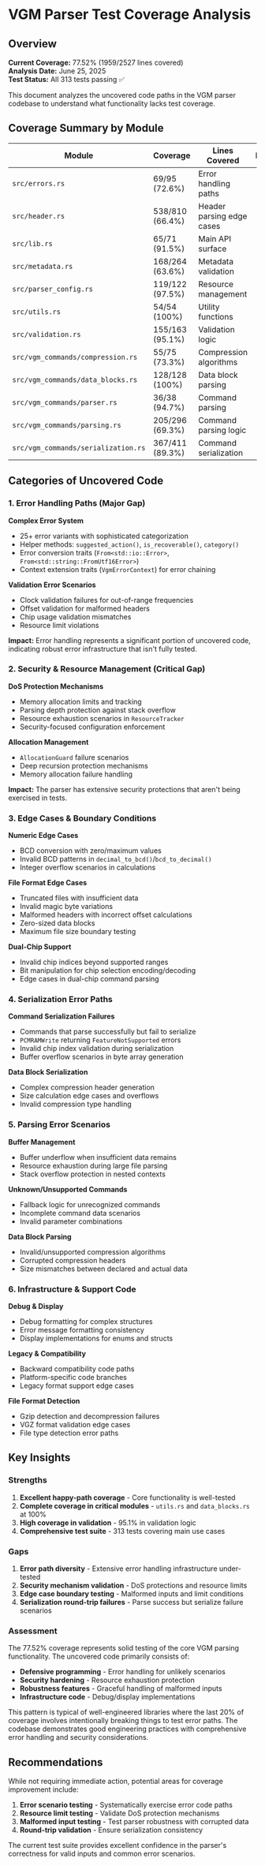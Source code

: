 # VGM Parser Test Coverage Analysis

## Overview

**Current Coverage:** 77.52% (1959/2527 lines covered)  
**Analysis Date:** June 25, 2025  
**Test Status:** All 313 tests passing ✅

This document analyzes the uncovered code paths in the VGM parser codebase to understand what functionality lacks test coverage.

## Coverage Summary by Module

| Module | Coverage | Lines Covered | Notes |
|--------|----------|---------------|-------|
| `src/errors.rs` | 69/95 (72.6%) | Error handling paths |
| `src/header.rs` | 538/810 (66.4%) | Header parsing edge cases |
| `src/lib.rs` | 65/71 (91.5%) | Main API surface |
| `src/metadata.rs` | 168/264 (63.6%) | Metadata validation |
| `src/parser_config.rs` | 119/122 (97.5%) | Resource management |
| `src/utils.rs` | 54/54 (100%) | Utility functions |
| `src/validation.rs` | 155/163 (95.1%) | Validation logic |
| `src/vgm_commands/compression.rs` | 55/75 (73.3%) | Compression algorithms |
| `src/vgm_commands/data_blocks.rs` | 128/128 (100%) | Data block parsing |
| `src/vgm_commands/parser.rs` | 36/38 (94.7%) | Command parsing |
| `src/vgm_commands/parsing.rs` | 205/296 (69.3%) | Command parsing logic |
| `src/vgm_commands/serialization.rs` | 367/411 (89.3%) | Command serialization |

## Categories of Uncovered Code

### 1. Error Handling Paths (Major Gap)

**Complex Error System**
- 25+ error variants with sophisticated categorization
- Helper methods: `suggested_action()`, `is_recoverable()`, `category()`
- Error conversion traits (`From<std::io::Error>`, `From<std::string::FromUtf16Error>`)
- Context extension traits (`VgmErrorContext`) for error chaining

**Validation Error Scenarios**
- Clock validation failures for out-of-range frequencies
- Offset validation for malformed headers
- Chip usage validation mismatches
- Resource limit violations

**Impact:** Error handling represents a significant portion of uncovered code, indicating robust error infrastructure that isn't fully tested.

### 2. Security & Resource Management (Critical Gap)

**DoS Protection Mechanisms**
- Memory allocation limits and tracking
- Parsing depth protection against stack overflow
- Resource exhaustion scenarios in `ResourceTracker`
- Security-focused configuration enforcement

**Allocation Management**
- `AllocationGuard` failure scenarios
- Deep recursion protection mechanisms
- Memory allocation failure handling

**Impact:** The parser has extensive security protections that aren't being exercised in tests.

### 3. Edge Cases & Boundary Conditions

**Numeric Edge Cases**
- BCD conversion with zero/maximum values
- Invalid BCD patterns in `decimal_to_bcd()`/`bcd_to_decimal()`
- Integer overflow scenarios in calculations

**File Format Edge Cases**
- Truncated files with insufficient data
- Invalid magic byte variations
- Malformed headers with incorrect offset calculations
- Zero-sized data blocks
- Maximum file size boundary testing

**Dual-Chip Support**
- Invalid chip indices beyond supported ranges
- Bit manipulation for chip selection encoding/decoding
- Edge cases in dual-chip command parsing

### 4. Serialization Error Paths

**Command Serialization Failures**
- Commands that parse successfully but fail to serialize
- `PCMRAMWrite` returning `FeatureNotSupported` errors
- Invalid chip index validation during serialization
- Buffer overflow scenarios in byte array generation

**Data Block Serialization**
- Complex compression header generation
- Size calculation edge cases and overflows
- Invalid compression type handling

### 5. Parsing Error Scenarios

**Buffer Management**
- Buffer underflow when insufficient data remains
- Resource exhaustion during large file parsing
- Stack overflow protection in nested contexts

**Unknown/Unsupported Commands**
- Fallback logic for unrecognized commands
- Incomplete command data scenarios
- Invalid parameter combinations

**Data Block Parsing**
- Invalid/unsupported compression algorithms
- Corrupted compression headers
- Size mismatches between declared and actual data

### 6. Infrastructure & Support Code

**Debug & Display**
- Debug formatting for complex structures
- Error message formatting consistency
- Display implementations for enums and structs

**Legacy & Compatibility**
- Backward compatibility code paths
- Platform-specific code branches
- Legacy format support edge cases

**File Format Detection**
- Gzip detection and decompression failures
- VGZ format validation edge cases
- File type detection error paths

## Key Insights

### Strengths
1. **Excellent happy-path coverage** - Core functionality is well-tested
2. **Complete coverage in critical modules** - `utils.rs` and `data_blocks.rs` at 100%
3. **High coverage in validation** - 95.1% in validation logic
4. **Comprehensive test suite** - 313 tests covering main use cases

### Gaps
1. **Error path diversity** - Extensive error handling infrastructure under-tested
2. **Security mechanism validation** - DoS protections and resource limits
3. **Edge case boundary testing** - Malformed inputs and limit conditions
4. **Serialization round-trip failures** - Parse success but serialize failure scenarios

### Assessment

The 77.52% coverage represents solid testing of the core VGM parsing functionality. The uncovered code primarily consists of:

- **Defensive programming** - Error handling for unlikely scenarios
- **Security hardening** - Resource exhaustion protection
- **Robustness features** - Graceful handling of malformed inputs
- **Infrastructure code** - Debug/display implementations

This pattern is typical of well-engineered libraries where the last 20% of coverage involves intentionally breaking things to test error paths. The codebase demonstrates good engineering practices with comprehensive error handling and security considerations.

## Recommendations

While not requiring immediate action, potential areas for coverage improvement include:

1. **Error scenario testing** - Systematically exercise error code paths
2. **Resource limit testing** - Validate DoS protection mechanisms
3. **Malformed input testing** - Test parser robustness with corrupted data
4. **Round-trip validation** - Ensure serialization consistency

The current test suite provides excellent confidence in the parser's correctness for valid inputs and common error scenarios.